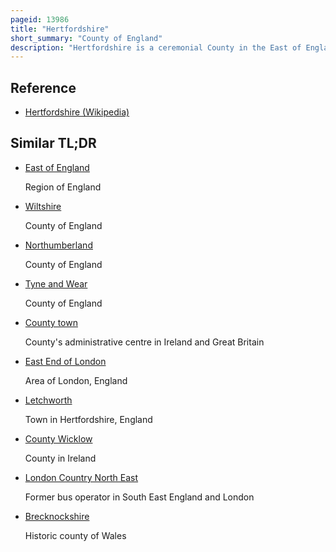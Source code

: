 ```yaml
---
pageid: 13986
title: "Hertfordshire"
short_summary: "County of England"
description: "Hertfordshire is a ceremonial County in the East of England and one of the County's Home Counties. It borders Bedfordshire to the north-west, Cambridgeshire to the north-east, Essex to the East, Greater London to the South, and Buckinghamshire to the West. Watford is the largest Settlement and the County Town is hertford."
---
```


## Reference

- [Hertfordshire (Wikipedia)](https://en.wikipedia.org/?curid=13986)

## Similar TL;DR

- [East of England](/tldr/en/east-of-england)

  Region of England

- [Wiltshire](/tldr/en/wiltshire)

  County of England

- [Northumberland](/tldr/en/northumberland)

  County of England

- [Tyne and Wear](/tldr/en/tyne-and-wear)

  County of England

- [County town](/tldr/en/county-town)

  County's administrative centre in Ireland and Great Britain

- [East End of London](/tldr/en/east-end-of-london)

  Area of London, England

- [Letchworth](/tldr/en/letchworth)

  Town in Hertfordshire, England

- [County Wicklow](/tldr/en/county-wicklow)

  County in Ireland

- [London Country North East](/tldr/en/london-country-north-east)

  Former bus operator in South East England and London

- [Brecknockshire](/tldr/en/brecknockshire)

  Historic county of Wales

